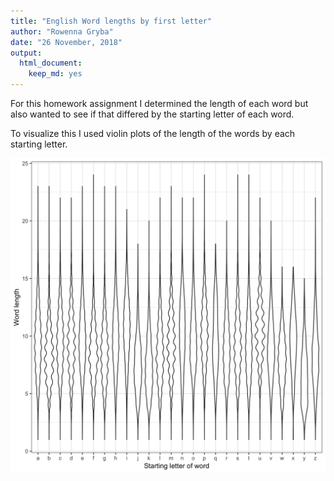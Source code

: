 ```yaml
---
title: "English Word lengths by first letter"
author: "Rowenna Gryba"
date: "26 November, 2018"
output:
  html_document:
    keep_md: yes
---
```


For this homework assignment I determined the length of each word but also wanted to see if that differed by the starting letter of each word.

To visualize this I used violin plots of the length of the words by each starting letter.

![*Fig. 1* Violin plots of English word lengths for each starting letter](violin.png)
